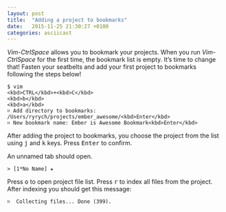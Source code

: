 ```yaml
---
layout: post
title:  "Adding a project to bookmarks"
date:   2015-11-25 21:30:27 +0100
categories: asciicast
---
```


<div class='asciicast-wrapper'>
    <script type="text/javascript" src="https://asciinema.org/a/29529.js" id="asciicast-29529" async>
    </script>
</div>

<!-- more -->

*Vim-CtrlSpace* allows you to bookmark your projects. When you run
*Vim-CtrlSpace* for the first time, the bookmark list is empty. It’s time to
change that! Fasten your seatbelts and add your first project to bookmarks
following the steps below!

```console
$ vim
<kbd>CTRL</kbd>+<kbd>C</kbd>
<kbd>b</kbd>
<kbd>a</kbd>
⌗ Add directory to bookmarks: /Users/ryrych/projects/ember_awesome/<kbd>Enter</kbd>
⌗ New bookmark name: Ember is Awesome Bookmark<kbd>Enter</kbd>
```

After adding the project to bookmarks, you choose the project from the list
using <kbd>j</kbd> and <kbd>k</kbd> keys. Press <kbd>Enter</kbd> to confirm.

An unnamed tab should open.

```
> [1*No Name] ★
```

Press <kbd>o</kbd> to open project file list. Press <kbd>r</kbd> to index all files from the
project. After indexing you should get this message:

```
⌗  Collecting files... Done (399).
```
